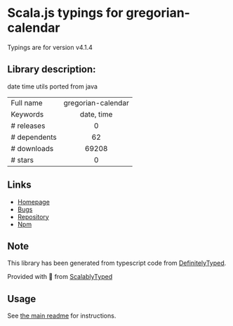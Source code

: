 
# Scala.js typings for gregorian-calendar

Typings are for version v4.1.4

## Library description:
date time utils ported from java

|                    |                 |
| ------------------ | :-------------: |
| Full name          | gregorian-calendar |
| Keywords           | date, time |
| # releases         | 0 |
| # dependents       | 62 |
| # downloads        | 69208 |
| # stars            | 0 |

## Links
- [Homepage](https://github.com/yiminghe/gregorian-calendar#readme)
- [Bugs](https://github.com/yiminghe/gregorian-calendar/issues)
- [Repository](https://github.com/yiminghe/gregorian-calendar)
- [Npm](https://www.npmjs.com/package/gregorian-calendar)
    


## Note
This library has been generated from typescript code from [DefinitelyTyped](https://definitelytyped.org).

Provided with :purple_heart: from [ScalablyTyped](https://github.com/oyvindberg/ScalablyTyped)

## Usage
See [the main readme](../../readme.md) for instructions.



